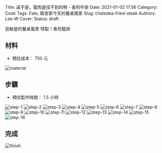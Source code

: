 Title: 誒不是，龍肉是找不到的啊 - 香煎牛排
Date: 2021-01-02 17:56
Category: Cook
Tags: Fate, 衛宮家今天的餐桌風景
Slug: chaledea-fried-steak
Authors: Lee-W
Cover:
Status: draft

迦勒底的餐桌風景 特製！香煎龍排

## 材料
* 預估成本： 750 元

![material](/images/post-images/2021-chaldea-fried-steak/material.jpeg)

## 步驟
* 預估製作時間： 1.5 小時

![step-1](/images/post-images/2021-chaldea-fried-steak/step-1.jpeg)
![step-2](/images/post-images/2021-chaldea-fried-steak/step-2.jpeg)
![step-3](/images/post-images/2021-chaldea-fried-steak/step-3.jpeg)
![step-4](/images/post-images/2021-chaldea-fried-steak/step-4.jpeg)
![step-5](/images/post-images/2021-chaldea-fried-steak/step-5.jpeg)
![step-6](/images/post-images/2021-chaldea-fried-steak/step-6.jpeg)
![step-7](/images/post-images/2021-chaldea-fried-steak/step-7.jpeg)
![step-8](/images/post-images/2021-chaldea-fried-steak/step-8.jpeg)
![step-9](/images/post-images/2021-chaldea-fried-steak/step-9.jpeg)
![step-10](/images/post-images/2021-chaldea-fried-steak/step-10.jpeg)
![step-11](/images/post-images/2021-chaldea-fried-steak/step-11.jpeg)
![step-12](/images/post-images/2021-chaldea-fried-steak/step-12.jpeg)
![step-13](/images/post-images/2021-chaldea-fried-steak/step-13.jpeg)
![step-14](/images/post-images/2021-chaldea-fried-steak/step-14.jpeg)
![step-15](/images/post-images/2021-chaldea-fried-steak/step-15.jpeg)
![step-16](/images/post-images/2021-chaldea-fried-steak/step-16.jpeg)

## 完成
![finish](/images/post-images/2021-chaldea-fried-steak/finish.jpeg)
